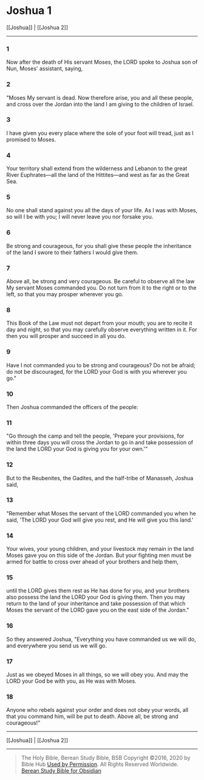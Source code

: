 # Joshua 1

[[Joshua]] | [[Joshua 2]]

---

### 1
Now after the death of His servant Moses, the LORD spoke to Joshua son of Nun, Moses' assistant, saying,

### 2
"Moses My servant is dead. Now therefore arise, you and all these people, and cross over the Jordan into the land I am giving to the children of Israel.

### 3
I have given you every place where the sole of your foot will tread, just as I promised to Moses.

### 4
Your territory shall extend from the wilderness and Lebanon to the great River Euphrates—all the land of the Hittites—and west as far as the Great Sea.

### 5
No one shall stand against you all the days of your life. As I was with Moses, so will I be with you; I will never leave you nor forsake you.

### 6
Be strong and courageous, for you shall give these people the inheritance of the land I swore to their fathers I would give them.

### 7
Above all, be strong and very courageous. Be careful to observe all the law My servant Moses commanded you. Do not turn from it to the right or to the left, so that you may prosper wherever you go.

### 8
This Book of the Law must not depart from your mouth; you are to recite it day and night, so that you may carefully observe everything written in it. For then you will prosper and succeed in all you do.

### 9
Have I not commanded you to be strong and courageous? Do not be afraid; do not be discouraged, for the LORD your God is with you wherever you go."

### 10
Then Joshua commanded the officers of the people:

### 11
"Go through the camp and tell the people, 'Prepare your provisions, for within three days you will cross the Jordan to go in and take possession of the land the LORD your God is giving you for your own.'"

### 12
But to the Reubenites, the Gadites, and the half-tribe of Manasseh, Joshua said,

### 13
"Remember what Moses the servant of the LORD commanded you when he said, 'The LORD your God will give you rest, and He will give you this land.'

### 14
Your wives, your young children, and your livestock may remain in the land Moses gave you on this side of the Jordan. But your fighting men must be armed for battle to cross over ahead of your brothers and help them,

### 15
until the LORD gives them rest as He has done for you, and your brothers also possess the land the LORD your God is giving them. Then you may return to the land of your inheritance and take possession of that which Moses the servant of the LORD gave you on the east side of the Jordan."

### 16
So they answered Joshua, "Everything you have commanded us we will do, and everywhere you send us we will go.

### 17
Just as we obeyed Moses in all things, so we will obey you. And may the LORD your God be with you, as He was with Moses.

### 18
Anyone who rebels against your order and does not obey your words, all that you command him, will be put to death. Above all, be strong and courageous!"

---

[[Joshua]] | [[Joshua 2]]

---

> The Holy Bible, Berean Study Bible, BSB
> Copyright &copy;2016, 2020 by Bible Hub
> [Used by Permission](https://berean.bible/terms.htm). All Rights Reserved Worldwide.
> [Berean Study Bible for Obsidian](https://github.com/gapmiss/berean-study-bible-for-obsidian)</small>


